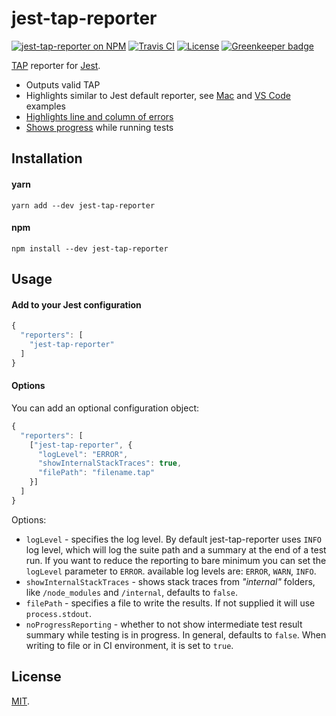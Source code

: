 # jest-tap-reporter

[travis-badge]: https://api.travis-ci.org/MailOnline/jest-tap-reporter.svg?branch=master
[travis]: https://travis-ci.org/MailOnline/jest-tap-reporter
[npm-badge]: https://img.shields.io/npm/v/jest-tap-reporter.svg
[npm]: https://www.npmjs.com/package/jest-tap-reporter
[license-badge]: https://img.shields.io/badge/license-MIT-orange.svg
[license]: ./LICENSE
[tap]: https://testanything.org/tap-specification.html
[jest]: https://facebook.github.io/jest/

[![jest-tap-reporter on NPM][npm-badge]][npm] [![Travis CI][travis-badge]][travis] [![License][license-badge]][license] [![Greenkeeper badge](https://badges.greenkeeper.io/MailOnline/jest-tap-reporter.svg)](https://greenkeeper.io/)

[TAP][tap] reporter for [Jest][jest].

  - Outputs valid TAP
  - Highlights similar to Jest default reporter, see [Mac](./docs/example-mac.png) and [VS Code](./docs/example-vscode.png) examples
  - [Highlights line and column of errors](./docs/highlight.png)
  - [Shows progress](./docs/progress.png) while running tests

## Installation

#### yarn

```shell
yarn add --dev jest-tap-reporter
```

#### npm

```shell
npm install --dev jest-tap-reporter
```

## Usage

#### Add to your Jest configuration

```javascript
{
  "reporters": [
    "jest-tap-reporter"
  ]
}
```

#### Options

You can add an optional configuration object:

```javascript
{
  "reporters": [
    ["jest-tap-reporter", {
      "logLevel": "ERROR",
      "showInternalStackTraces": true,
      "filePath": "filename.tap"
    }]
  ]
}
```

Options:

  - `logLevel` - specifies the log level. By default jest-tap-reporter uses `INFO` log level, which will log the suite path and a summary at the end of a test run. If you want to reduce the reporting to bare minimum you can set the `logLevel` parameter to `ERROR`. available log levels are: `ERROR`, `WARN`, `INFO`.
  - `showInternalStackTraces` - shows stack traces from *"internal"* folders, like `/node_modules` and `/internal`, defaults to `false`.
  - `filePath` - specifies a file to write the results. If not supplied it will use `process.stdout`.
  - `noProgressReporting` - whether to not show intermediate test result summary while testing is in progress. In general, defaults to `false`. When writing to file or in CI environment, it is set to `true`.

## License

[MIT](./LICENSE).
